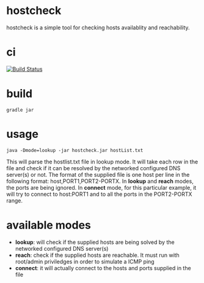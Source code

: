 # hostcheck

hostcheck is a simple tool for checking hosts availablity and reachability.

# ci

[![Build Status](https://snap-ci.com/ludovicianul/hostcheck/branch/master/build_image)](https://snap-ci.com/ludovicianul/hostcheck/branch/master)

# build
    gradle jar
    
# usage
    java -Dmode=lookup -jar hostcheck.jar hostList.txt

This will parse the hostlist.txt file in lookup mode. It will take each row in the file and check if it can be resolved by the networked configured DNS server(s) or not.
The format of the supplied file is one host per line in the following format: host,PORT1,PORT2-PORTX. In **lookup** and **reach** modes, the ports are being ignored. In **connect** mode, for this particular example, it will try to connect to host:PORT1 and to all the ports in the PORT2-PORTX range.


# available modes

* **lookup**: will check if the supplied hosts are being solved by the networked configured DNS server(s)
* **reach**: check if the supplied hosts are reachable. It must run with root/admin priviledges in order to simulate a ICMP ping
* **connect**: it will actually connect to the hosts and ports supplied in the file
